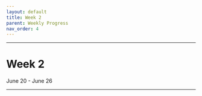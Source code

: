 ```yaml
---
layout: default
title: Week 2
parent: Weekly Progress
nav_order: 4
---
```

---
# Week 2
June 20 - June 26

---
